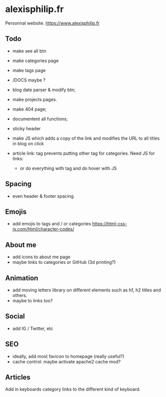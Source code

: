 # alexisphilip.fr

Personnal website. https://www.alexisphilip.fr

## Todo

- make see all btn
- make categories page
- make tags page


- /DOCS maybe ?
- blog date parser & modify btn;
- make projects pages.
- make 404 page;

- documentent all functions;
- sticky header
- make JS which adds a copy of the link and modifies the URL to all titles in blog on click
- article link: <a> tag prevents putting other <a> tag for categories. Need JS for links:
  - or do everything with <a> tag and do hover with JS
  
## Spacing
- even header & footer spacing

  
## Emojis
- add emojis to tags and / or categories
https://html-css-js.com/html/character-codes/

## About me
- add icons to about me page
- maybe links to categories or GitHub (3d printing?)

## Animation
- add moving letters library on different elements such as h1, h2 titles and others. 
- maybe to links too?

## Social
- add IG / Twitter, etc

## SEO
- ideally, add most favicon to homepage (really useful?)
- cache control: maybe activate apache2 cache mod?

## Articles

Add in keyboards category links to the different kind of keyboard. 